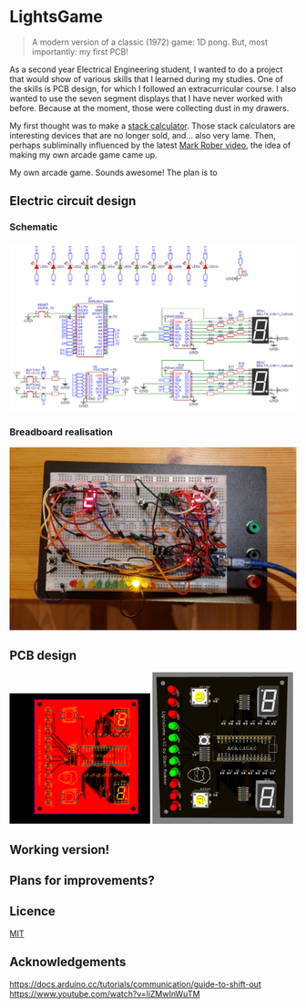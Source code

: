 # LightsGame
> A modern version of a classic (1972) game: 1D pong. But, most importantly: my first PCB!

As a second year Electrical Engineering student, I wanted to do a project that would show of various skills that I learned during my studies. One of the skills is PCB design, for which I followed an extracurricular course. I also wanted to use the seven segment displays that I have never worked with before. Because at the moment, those were collecting dust in my drawers.

My first thought was to make a [stack calculator](https://orkhanhuseyn.medium.com/what-are-stack-based-calculators-cf2dbe249264). Those stack calculators are interesting devices that are no longer sold, and... also very lame. Then, perhaps subliminally influenced by the latest [Mark Rober video](https://www.youtube.com/watch?v=Rsxao9ptdmI), the idea of making my own arcade game came up.

My own arcade game. Sounds awesome! The plan is to 

## Electric circuit design

### Schematic

![Electrical schematic](Pictures/Schematic_LightsGames.png)


### Breadboard realisation

![Messy breadboard realisation](Pictures/messyBreadboard2.jpeg)

## PCB design

<img src="Pictures/PCB_PCB_LightsGames.png" width="49%"/> <img src="Pictures/PCB_PCB_LightsGames_3D.png" width="49%"/> 

## Working version!

## Plans for improvements?

## Licence
[MIT](/LICENSE)

## Acknowledgements
https://docs.arduino.cc/tutorials/communication/guide-to-shift-out
https://www.youtube.com/watch?v=liZMwInWuTM

